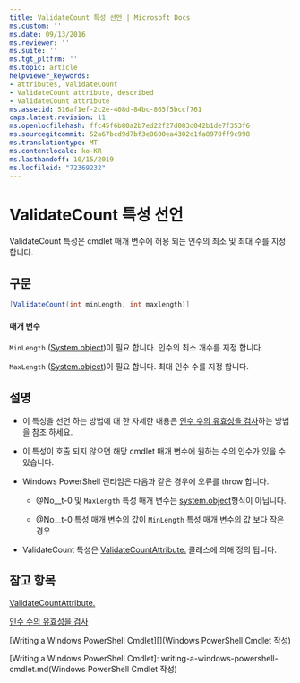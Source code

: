 ```yaml
---
title: ValidateCount 특성 선언 | Microsoft Docs
ms.custom: ''
ms.date: 09/13/2016
ms.reviewer: ''
ms.suite: ''
ms.tgt_pltfrm: ''
ms.topic: article
helpviewer_keywords:
- attributes, ValidateCount
- ValidateCount attribute, described
- ValidateCount attribute
ms.assetid: 516af1ef-2c2e-408d-84bc-865f5bccf761
caps.latest.revision: 11
ms.openlocfilehash: ffc45f6b80a2b7ed22f27d083d042b1de7f353f6
ms.sourcegitcommit: 52a67bcd9d7bf3e8600ea4302d1fa8970ff9c998
ms.translationtype: MT
ms.contentlocale: ko-KR
ms.lasthandoff: 10/15/2019
ms.locfileid: "72369232"
---
```

# <a name="validatecount-attribute-declaration"></a>ValidateCount 특성 선언

ValidateCount 특성은 cmdlet 매개 변수에 허용 되는 인수의 최소 및 최대 수를 지정 합니다.

## <a name="syntax"></a>구문

```csharp
[ValidateCount(int minLength, int maxlength)]
```

#### <a name="parameters"></a>매개 변수

`MinLength` ([System.object][])이 필요 합니다. 인수의 최소 개수를 지정 합니다.

`MaxLength` ([System.object][])이 필요 합니다. 최대 인수 수를 지정 합니다.

## <a name="remarks"></a>설명

- 이 특성을 선언 하는 방법에 대 한 자세한 내용은 [인수 수의 유효성을 검사][]하는 방법을 참조 하세요.

- 이 특성이 호출 되지 않으면 해당 cmdlet 매개 변수에 원하는 수의 인수가 있을 수 있습니다.

- Windows PowerShell 런타임은 다음과 같은 경우에 오류를 throw 합니다.

    - @No__t-0 및 `MaxLength` 특성 매개 변수는 [system.object][]형식이 아닙니다.

    - @No__t-0 특성 매개 변수의 값이 `MinLength` 특성 매개 변수의 값 보다 작은 경우

- ValidateCount 특성은 [ValidateCountAttribute.][] 클래스에 의해 정의 됩니다.

## <a name="see-also"></a>참고 항목

[ValidateCountAttribute.][]

[인수 수의 유효성을 검사][]

[Writing a Windows PowerShell Cmdlet][](Windows PowerShell Cmdlet 작성)

[인수 수의 유효성을 검사]: how-to-validate-an-argument-count.md
[Writing a Windows PowerShell Cmdlet]: writing-a-windows-powershell-cmdlet.md(Windows PowerShell Cmdlet 작성)

[System.object]: /dotnet/api/System.Int32
[ValidateCountAttribute.]: /dotnet/api/System.Management.Automation.ValidateCountAttribute
